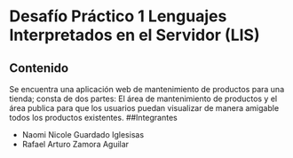 # Desafío Práctico 1 Lenguajes Interpretados en el Servidor (LIS)
## Contenido
Se encuentra una aplicación web de mantenimiento de productos para una tienda; consta de dos partes: El área de mantenimiento de productos y el área publica para que los usuarios puedan visualizar de manera amigable todos los productos existentes.
##Integrantes
- Naomi Nicole Guardado Iglesisas
- Rafael Arturo Zamora Aguilar
